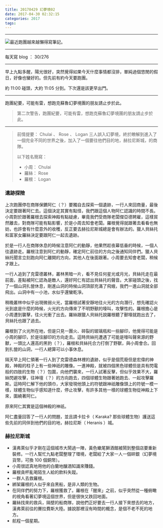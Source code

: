 ```yaml
---
title: 20170429 幻夢境02
date: 2017-04-30 02:32:15
categories: 2017
tags:
---
```

---

![最近跑團越來越懶得寫筆記。](https://c1.staticflickr.com/5/4193/34187034152_a95457509a.jpg)

---

每天寫 blog ： 30/276

---

早上九點多醒，陽光很好，突然覺得如果今天什麼事情都沒排，單純過個悠閒的假日，好像也蠻好的。但先前有約今天要跑團。

約 11:00 碰頭，大約 11:05 分到。下次還是該更早出門。

---

跑團紀要，可能有雷，想跑克蘇魯幻夢境團的朋友請止步於此。

> 第二次警告，跑團紀要，可能有雷，想跑克蘇魯幻夢境團的朋友請止步於此。

<!-- more -->

---

>前情提要： Chulai 、 Rose 、 Logan 三人誤入幻夢境，終於瞭解到進入了一個完全不同的世界之後，加入了一個要往他們目的地，赫拉尼斯城，的商隊。
>
> 以下姓名簡寫：
> - 小周： Chulai
> - 羅絲： Rose
> - 羅根： Logan

### 遺跡探險

上次跑團停在商隊保鑣阿仁（？）要獨自去探索一個遺跡，一行人來回商量，最後決定要跟著阿仁去。這個決定其實有點怪，我們跟這個人物阿仁認識的時間不長。小周對於跟著羅根去探索神殿有點疑慮，畢竟我們受商隊老闆傑亞德聘雇，這樣貿然離去，對商隊可能有點影響，於是小周去知會老闆。羅根覺得就跟著去看看也無妨，也許會有什麼意外的收穫，反正要去赫拉尼斯城總是會有辦法的。獵人貝絲托和富家女羅絲決定要跟阿仁一起去遺跡。

於是一行人在商隊休息的時候注意阿仁的動靜，他果然趁夜幕低垂的時候，一個人往遺跡走。羅根注意到阿仁的動靜，確定阿仁前往的方向之後通知同伴們。獵人貝絲托聞言立刻跑向阿仁離開的方向，其他人在後面跟著。小周要去知會老闆，稍候才跟上。

一行人追到了克雷德叢林，叢林黑暗一片，看不見任何星光或月光，貝絲托走在最前面，差點被阿仁認為是敵人，還好阿仁有認出貝絲托的聲音。大家碰頭之後，找了一個山洞扎營休息，剛進山洞的時候山洞頂部充滿了飛蛾，我們一進山洞就全部飛出。山洞中有一小池，水似乎還蠻乾淨。

稍晚叢林中似乎出現微弱火光，當羅根試著安靜地往火光的方向潛行，想先確認火光到底是什麼的時候，火光的方向傳來了不明野獸的嚎叫，攻擊性的。羅根擔心是小周遭到襲擊，往火光衝了出去。羅絲跟獵人貝絲托說羅根聽了獸嚎就跑出去了，貝絲托也跟了過去。

羅根到了火光所在地，但是只見一團火、碎裂的玻璃瓶和一些腳印，他覺得可能是小周的腳印，於是往腳印的方向走去。這時貝絲托遭遇了可能是嚎叫聲來源的野獸，一頭比人還高的黑豹（？），羅根和貝絲托合力打倒了野獸，與小周會合。回到扎營的山洞，一行人總算可以小事休息。

隔天早上阿仁領著一行人到了克雷德森林裡的遺跡，似乎是個荒廢但是宏偉的神殿，神殿的柱子上有一些神祇的雕像。一進神殿，就被四個黑色球體但是具有閃電般的四肢的生物（？）包圍，向他們襲來，一行人試著反擊，但似乎效果不大，羅絲閃避攻擊，往神壇（？）的方向跑去，四個球體生物跟著她跑去、一起攻擊羅斯。這時阿仁解下他的頭巾，大家發現他頭上的符號跟神祇雕像頭上的符號一模一樣，球體生物似乎感知道什麼，停止攻擊，有許多其他一樣的球體生物從神殿上下來，圍繞著阿仁。

原來阿仁其實是這個神殿的神祇。

阿仁盡量回答了一行人的問題，並且請卡拉卡（ Karaka? 那些球體生物）護送這些先前的同伴到他們的目的地，赫拉尼斯（ Heranis ）城。

### 赫拉尼斯城

- 漢弗萊似乎才剛在這個城市大鬧過一陣，黃色蠍尾獅酒館被鬧到整個店要重新裝修。一行人幫忙九點老闆整理了環境，老闆給了大家一人一個碎銀（幻夢境貨幣，可換 100 個銅幣）。
- 小周很認真地用他的白蘭地釀酒知識來賺錢。
- 羅根貪杯亂喝陌生人給的飲料失蹤。
- 一群人去救羅根。
- 綁架羅根的人似乎來自黑船，是非人類的生物。
- 在同伴們的努力下，羅根獲救了。羅根在「醒來」之前，似乎突然從一種俯瞰的視角看著幻夢境這個世界，但是很快又跌回地面。
- 羅絲找來的救兵，隔壁的船商隊，說他們正好要去一行人接下來想去的地方，漢弗萊前往的賽拉費斯大陸。據說那裡沒有時間的概念，是個不老不死的地方。
- 航程一個星期。
